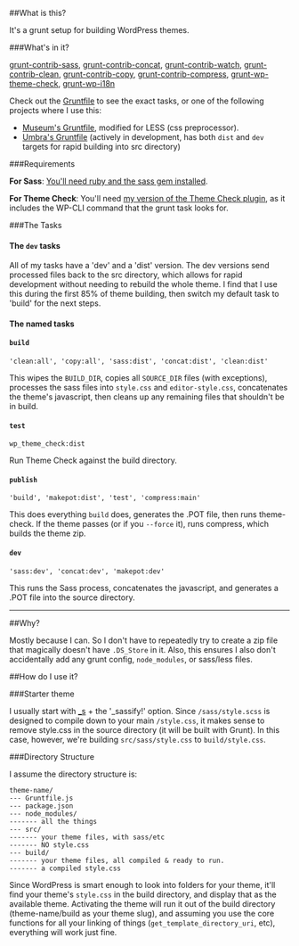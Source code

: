 ##What is this?

It's a grunt setup for building WordPress themes.

###What's in it?

[grunt-contrib-sass](https://www.npmjs.org/package/grunt-contrib-sass), [grunt-contrib-concat](https://www.npmjs.org/package/grunt-contrib-concat), [grunt-contrib-watch](https://www.npmjs.org/package/grunt-contrib-watch), [grunt-contrib-clean](https://www.npmjs.org/package/grunt-contrib-clean), [grunt-contrib-copy](https://www.npmjs.org/package/grunt-contrib-copy), [grunt-contrib-compress](https://www.npmjs.org/package/grunt-contrib-compress), [grunt-wp-theme-check](https://github.com/ryelle/grunt-wp-theme-check), [grunt-wp-i18n](https://www.npmjs.org/package/grunt-wp-i18n)

Check out the [Gruntfile](https://github.com/ryelle/Grunt-Theme-Builder/blob/master/Gruntfile.js) to see the exact tasks, or one of the following projects where I use this:

- [Museum's Gruntfile](https://github.com/ryelle/museum/blob/master/Gruntfile.js), modified for LESS (css preprocessor).
- [Umbra's Gruntfile](https://github.com/ryelle/umbra/blob/master/Gruntfile.js) (actively in development, has both `dist` and `dev` targets for rapid building into src directory)

###Requirements

**For Sass**: [You'll need ruby and the sass gem installed](https://www.npmjs.org/package/grunt-contrib-sass#sass-task).

**For Theme Check**: You'll need [my version of the Theme Check plugin](https://github.com/ryelle/theme-check), as it includes the WP-CLI command that the grunt task looks for.

###The Tasks

#### The `dev` tasks

All of my tasks have a 'dev' and a 'dist' version. The dev versions send processed files back to the src directory, which allows for rapid development without needing to rebuild the whole theme. I find that I use this during the first 85% of theme building, then switch my default task to 'build' for the next steps.

#### The named tasks

#### `build`

	'clean:all', 'copy:all', 'sass:dist', 'concat:dist', 'clean:dist'

This wipes the `BUILD_DIR`, copies all `SOURCE_DIR` files (with exceptions), processes the sass files into `style.css` and `editor-style.css`, concatenates the theme's javascript, then cleans up any remaining files that shouldn't be in build.

#### `test`

	wp_theme_check:dist

Run Theme Check against the build directory.

#### `publish`

	'build', 'makepot:dist', 'test', 'compress:main'

This does everything `build` does, generates the .POT file, then runs theme-check. If the theme passes (or if you `--force` it), runs compress, which builds the theme zip.

#### `dev`

	'sass:dev', 'concat:dev', 'makepot:dev'

This runs the Sass process, concatenates the javascript, and generates a .POT file into the source directory.

---

##Why?

Mostly because I can. So I don't have to repeatedly try to create a zip file that magically doesn't have `.DS_Store` in it. Also, this ensures I also don't accidentally add any grunt config, `node_modules`, or sass/less files.

##How do I use it?

###Starter theme

I usually start with [_s](https://github.com/Automattic/_s/) + the '_sassify!' option. Since `/sass/style.scss` is designed to compile down to your main `/style.css`, it makes sense to remove style.css in the source directory (it will be built with Grunt). In this case, however, we're building `src/sass/style.css` to `build/style.css`.

###Directory Structure

I assume the directory structure is:

	theme-name/
	--- Gruntfile.js
	--- package.json
	--- node_modules/
	------- all the things
	--- src/
	------- your theme files, with sass/etc
	------- NO style.css
	--- build/
	------- your theme files, all compiled & ready to run.
	------- a compiled style.css

Since WordPress is smart enough to look into folders for your theme, it'll find your theme's `style.css` in the build directory, and display that as the available theme. Activating the theme will run it out of the build directory (theme-name/build as your theme slug), and assuming you use the core functions for all your linking of things (`get_template_directory_uri`, etc), everything will work just fine.

